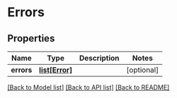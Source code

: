 # Errors

## Properties
Name | Type | Description | Notes
------------ | ------------- | ------------- | -------------
**errors** | [**list[Error]**](Error.md) |  | [optional] 

[[Back to Model list]](../README.md#documentation-for-models) [[Back to API list]](../README.md#documentation-for-api-endpoints) [[Back to README]](../README.md)

